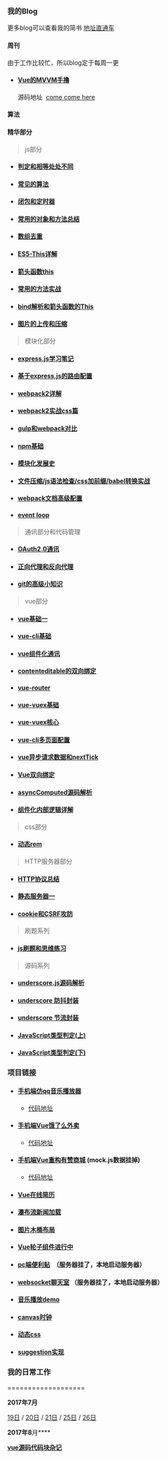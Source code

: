 ### 我的Blog

更多blog可以查看我的简书 [地址直通车](http://www.jianshu.com/u/18d733dd8c26)

#### 周刊
由于工作比较忙，所以blog定于每周一更
* #### [Vue的MVVM手撸](https://github.com/huangchucai/MVVM-/blob/master/README.md)
   源码地址  [come come here](https://github.com/huangchucai/MVVM-)

#### 算法



#### 精华部分
> js部分

* #### [判定和相等处处不同](https://github.com/huangchucai/My-Note-Blog/issues/1)

* #### [常见的算法](https://github.com/huangchucai/My-Note-Blog/issues/3)

* #### [闭包和定时器](https://github.com/huangchucai/My-Note-Blog/issues/4)

* #### [常用的对象和方法总结](https://github.com/huangchucai/My-Note-Blog/issues/12)

* #### [数组去重](https://github.com/huangchucai/My-Note-Blog/issues/13)

* #### [ES5-This详解](https://github.com/huangchucai/My-Note-Blog/issues/27)

* #### [箭头函数this](https://github.com/huangchucai/My-Note-Blog/issues/26)

* #### [常用的方法实战](https://github.com/huangchucai/My-Note-Blog/issues/28)

* #### [bind解析和箭头函数的This](https://github.com/huangchucai/My-Note-Blog/issues/37)

* #### [图片的上传和压缩](https://github.com/huangchucai/My-Note-Blog/issues/39)




> 模块化部分

* #### [express.js学习笔记](https://github.com/huangchucai/My-Note-Blog/issues/2)

* #### [基于express.js的路由配置](https://github.com/huangchucai/My-Note-Blog/issues/5)

* #### [webpack2详解](https://github.com/huangchucai/My-Note-Blog/issues/9)

* #### [webpack2实战css篇](https://github.com/huangchucai/My-Note-Blog/issues/15)

* #### [gulp和webpack对比](https://github.com/huangchucai/My-Note-Blog/issues/10)

* #### [npm基础](https://github.com/huangchucai/My-Note-Blog/issues/11)

* #### [模块化发展史](https://github.com/huangchucai/My-Note-Blog/issues/22)

* #### [文件压缩/js语法检查/css加前缀/babel转换实战](https://github.com/huangchucai/My-Note-Blog/issues/35)

* #### [webpack文档高级配置](https://github.com/huangchucai/My-Note-Blog/issues/40)

* #### [event loop](https://github.com/huangchucai/My-Note-Blog/issues/44)

> 通讯部分和代码管理

* #### [OAuth2.0通讯](https://github.com/huangchucai/My-Note-Blog/issues/41)

* #### [正向代理和反向代理](https://github.com/huangchucai/My-Note-Blog/issues/45)

* #### [git的高级小知识](https://github.com/huangchucai/My-Note-Blog/issues/46)


> vue部分
* #### [vue基础一](https://github.com/huangchucai/My-Note-Blog/issues/6)

* #### [vue-cli基础](https://github.com/huangchucai/My-Note-Blog/issues/7)

* #### [vue组件化通讯](https://github.com/huangchucai/My-Note-Blog/issues/8)

* #### [contenteditable的双向绑定](https://github.com/huangchucai/My-Note-Blog/issues/18)

* #### [vue-router](https://github.com/huangchucai/My-Note-Blog/issues/19)

* #### [vue-vuex基础](https://github.com/huangchucai/My-Note-Blog/issues/24)

* #### [vue-vuex核心](https://github.com/huangchucai/My-Note-Blog/issues/25)

* #### [vue-cli多页面配置](https://github.com/huangchucai/My-Note-Blog/issues/29)

* #### [vue异步请求数据和nextTick](https://github.com/huangchucai/My-Note-Blog/issues/30)

* #### [Vue双向绑定](https://github.com/huangchucai/My-Note-Blog/issues/31)

* #### [asyncComputed源码解析](https://github.com/huangchucai/My-Note-Blog/issues/32)

* #### [组件化内部逻辑详解](https://github.com/huangchucai/My-Note-Blog/issues/43)




> css部分
* #### [动态rem](https://github.com/huangchucai/My-Note-Blog/issues/17)

> HTTP服务器部分
* #### [HTTP协议总结](https://github.com/huangchucai/My-Note-Blog/issues/20)

* #### [静态服务器一](https://github.com/huangchucai/My-Note-Blog/issues/21)

* #### [cookie和CSRF攻防](https://github.com/huangchucai/My-Note-Blog/issues/34)

> 刷题系列

* #### [js刷题和思维练习](https://github.com/huangchucai/My-Note-Blog/issues/36)

> 源码系列

* #### [underscore.js源码解析](https://github.com/huangchucai/My-Note-Blog/issues/38)

* #### [underscore 防抖封装](https://github.com/huangchucai/My-Note-Blog/issues/47)

* #### [underscore 节流封装](https://github.com/huangchucai/My-Note-Blog/blob/master/2018/underscore%E4%B8%93%E9%A2%98%E4%BB%A3%E7%A0%81/underscore.js%20%E8%8A%82%E6%B5%81%E8%AE%BE%E7%BD%AE.md)

* #### [JavaScript类型判定(上)](https://github.com/huangchucai/My-Note-Blog/blob/master/2018/underscore%E4%B8%93%E9%A2%98%E4%BB%A3%E7%A0%81/JavaScript%E7%B1%BB%E5%9E%8B%E5%88%A4%E5%AE%9A(%E4%B8%8A).md)

* #### [JavaScript类型判定(下)](https://github.com/huangchucai/My-Note-Blog/blob/master/2018/underscore%E4%B8%93%E9%A2%98%E4%BB%A3%E7%A0%81/JavaScript%E7%B1%BB%E5%9E%8B%E5%88%A4%E5%AE%9A(%E4%B8%8B).md)


### 项目链接
* #### [手机端仿qq音乐播放器](http://ustbhuangyi.com/music/#/recommend)
  * [代码地址](https://github.com/huangchucai/vue-app)
* #### [手机端Vue饿了么外卖](http://vuejssellapp.t.imooc.io/#!/)
  * [代码地址](https://github.com/huangchucai/ele-sell)
* #### [手机端Vue重构有赞商城](https://huangchucai.github.io/vue-youzan/dist/) (mock.js数据挂掉)
  * [代码地址](https://github.com/huangchucai/vue-youzan)

* #### [Vue在线简历](https://huangchucai.github.io/vue-resume/dist/#/)  
* #### [瀑布流新闻加载](http://huangchucai.top/%E8%BF%9B%E9%98%B618/%E7%80%91%E5%B8%83%E6%B5%81%E6%96%B0%E9%97%BB%E5%8A%A0%E8%BD%BD.html)
* #### [图片木桶布局](http://huangchucai.top/%E8%BF%9B%E9%98%B618/%E5%9B%BE%E7%89%87%E6%9C%A8%E6%A1%B6%E5%B8%83%E5%B1%80.html)
* #### [Vue轮子组件进行中](https://huangchucai.github.io/Vue-component/dist/)
* #### [pc端便利贴](https://github.com/huangchucai/express-note-try)  （服务器挂了，本地启动服务器）
* #### [websocket聊天室](https://github.com/huangchucai/websocket-demo) （服务器挂了，本地启动服务器）
* #### [音乐播放demo](https://huangchucai.github.io/javascript-30/one-day/)
* #### [canvas时钟](https://huangchucai.github.io/javascript-30/two-day/)
* #### [动态css](https://huangchucai.github.io/javascript-30/three-day/)
* #### [suggestion实现](https://huangchucai.github.io/javascript-30/six-day/)


### 我的日常工作

===================

**2017年7月**

[19日](https://github.com/huangchucai/My-Note-Blog/blob/master/2017/07/19.md) /  [20日](https://github.com/huangchucai/My-Note-Blog/blob/master/2017/07/20.md) /  [21日](https://github.com/huangchucai/My-Note-Blog/blob/master/2017/07/21.md) /  [25日](https://github.com/huangchucai/My-Note-Blog/blob/master/2017/07/25.md) /  [26日](https://github.com/huangchucai/My-Note-Blog/blob/master/2017/07/26.md)

**2017年8**月****

**[vue源码代码块杂记](https://github.com/huangchucai/My-Note-Blog/issues/33)**
